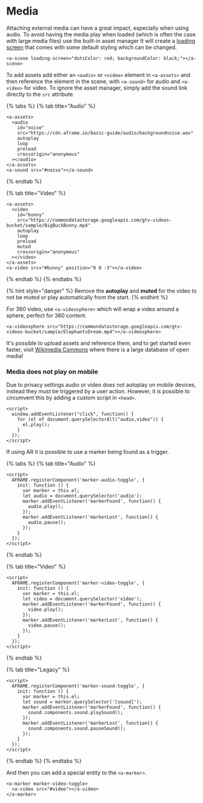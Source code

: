 # Media

Attaching external media can have a great impact, especially when using audio. To avoid having the media play when loaded \(which is often the case with large media files\) use the built-in asset manager It will create a [loading screen](https://github.com/aframevr/aframe/blob/master/docs/components/loading-screen.md) that comes with some default styling which can be changed.

```markup
<a-scene loading-screen="dotsColor: red; backgroundColor: black;"></a-scene>
```

To add assets add either an `<audio>` or `<video>` element in `<a-assets>` and then reference the element in the scene, with `<a-sound>` for audio and `<a-video>` for video. To ignore the asset manager, simply add the sound link directly to the `src` attribute.

{% tabs %}
{% tab title="Audio" %}
```markup
<a-assets>
  <audio
    id="noise"
    src="https://cdn.aframe.io/basic-guide/audio/backgroundnoise.wav"
    autoplay
    loop
    preload
    crossorigin="anonymous"
  ></audio>
</a-assets>
<a-sound src="#noise"></a-sound>
```
{% endtab %}

{% tab title="Video" %}
```markup
<a-assets>
  <video
    id="bunny"
    src="https://commondatastorage.googleapis.com/gtv-videos-bucket/sample/BigBuckBunny.mp4"
    autoplay
    loop
    preload
    muted
    crossorigin="anonymous"
  ></video>
</a-assets>
<a-video src="#bunny" position="0 0 -3"></a-video>
```
{% endtab %}
{% endtabs %}

{% hint style="danger" %}
Remove the **autoplay** and **muted** for the video to not be muted or play automatically from the start.
{% endhint %}

For 360 video, use `<a-videosphere>` which will wrap a video around a sphere, perfect for 360 content.

```markup
<a-videosphere src="https://commondatastorage.googleapis.com/gtv-videos-bucket/sample/ElephantsDream.mp4"></a-videosphere>
```

It's possible to upload assets and reference them, and to get started even faster, visit [Wikimedia Commons](https://commons.wikimedia.org/wiki/Main_Page) where there is a large database of open media!

### Media does not play on mobile

Due to privacy settings audio or video does not autoplay on mobile devices, instead they must be triggered by a user action.  However, it is possible to circumvent this by adding a custom script in `<head>`.

```markup
<script>
  window.addEventListener("click", function() {
    for (el of document.querySelectorAll("audio,video")) {
      el.play();
    }
  });
</script>
```

If using AR it is possible to use a marker being found as a trigger.

{% tabs %}
{% tab title="Audio" %}
```markup
<script>
  AFRAME.registerComponent('marker-audio-toggle', {
    init: function () {
      var marker = this.el;
      let audio = document.querySelector('audio');
      marker.addEventListener('markerFound', function() {
        audio.play();
      });
      marker.addEventListener('markerLost', function() {
        audio.pause();
      });
    }
  });
</script>
```
{% endtab %}

{% tab title="Video" %}
```markup
<script>
  AFRAME.registerComponent('marker-video-toggle', {
    init: function () {
      var marker = this.el;
      let video = document.querySelector('video');
      marker.addEventListener('markerFound', function() {
        video.play();
      });
      marker.addEventListener('markerLost', function() {
        video.pause();
      });
    }
  });
</script>
```
{% endtab %}

{% tab title="Legacy" %}
```markup
<script>
  AFRAME.registerComponent('marker-sound-toggle', {
    init: function () {
      var marker = this.el;
      let sound = marker.querySelector('[sound]');
      marker.addEventListener('markerFound', function() {
        sound.components.sound.playSound();
      });
      marker.addEventListener('markerLost', function() {
        sound.components.sound.pauseSound();
      });
    }
  });
</script>
```
{% endtab %}
{% endtabs %}

And then you can add a special entity to the `<a-marker>`.

```markup
<a-marker marker-video-toggle>
  <a-video src="#video"></a-video>
</a-marker>
```

